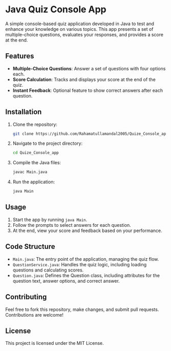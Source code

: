 # Java Quiz Console App

A simple console-based quiz application developed in Java to test and enhance your knowledge on various topics. This app presents a set of multiple-choice questions, evaluates your responses, and provides a score at the end.

## Features

- **Multiple-Choice Questions**: Answer a set of questions with four options each.
- **Score Calculation**: Tracks and displays your score at the end of the quiz.
- **Instant Feedback**: Optional feature to show correct answers after each question.


## Installation

1. Clone the repository:
   ```bash
   git clone https://github.com/Rahamatullamandal2005/Quize_Console_app.git
   ```
2. Navigate to the project directory:
   ```bash
   cd Quize_Console_app
   ```
3. Compile the Java files:
   ```bash
   javac Main.java
   ```
4. Run the application:
   ```bash
   java Main
   ```

## Usage

1. Start the app by running `java Main`.
2. Follow the prompts to select answers for each question.
3. At the end, view your score and feedback based on your performance.

## Code Structure

- `Main.java`: The entry point of the application, managing the quiz flow.
- `QuestionService.java`: Handles the quiz logic, including loading questions and calculating scores.
- `Question.java`: Defines the Question class, including attributes for the question text, answer options, and correct answer.

## Contributing

Feel free to fork this repository, make changes, and submit pull requests. Contributions are welcome!

## License

This project is licensed under the MIT License.
